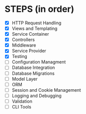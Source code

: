 # STEPS (in order)

- [X] HTTP Request Handling
- [X] Views and Templating
- [X] Service Container
- [X] Controllers
- [X] Middleware
- [X] Service Provider
- [X] Testing
- [ ] Configuration Managment
- [ ] Database Integration
- [ ] Database Migrations
- [ ] Model Layer
- [ ] ORM
- [ ] Session and Cookie Management
- [ ] Logging and Debugging
- [ ] Validation
- [ ] CLI Tools
